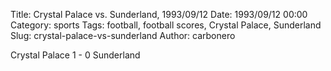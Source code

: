 Title: Crystal Palace vs. Sunderland, 1993/09/12
Date: 1993/09/12 00:00
Category: sports
Tags: football, football scores, Crystal Palace, Sunderland
Slug: crystal-palace-vs-sunderland
Author: carbonero


Crystal Palace 1 - 0 Sunderland
